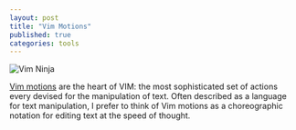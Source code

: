 ```yaml
---
layout: post
title: "Vim Motions"
published: true
categories: tools
---
```



![Vim Ninja](https://i.stack.imgur.com/VNqxD.png)

[Vim motions](https://vimhelp.org/motion.txt.html) are the heart of VIM: the most sophisticated set of actions every devised for the manipulation of text. Often described as a language for text manipulation, I prefer to think of Vim motions as a choreographic notation for editing text at the speed of thought.

